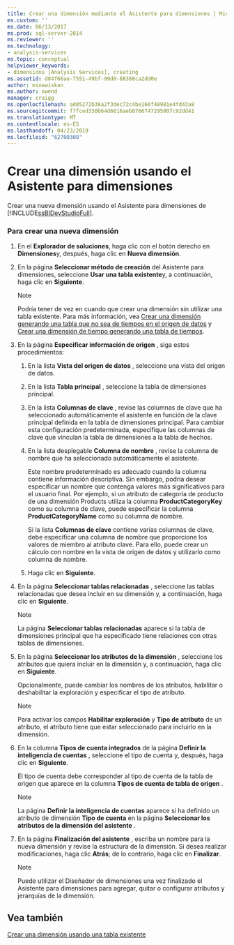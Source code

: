 ```yaml
---
title: Crear una dimensión mediante el Asistente para dimensiones | Microsoft Docs
ms.custom: ''
ms.date: 06/13/2017
ms.prod: sql-server-2014
ms.reviewer: ''
ms.technology:
- analysis-services
ms.topic: conceptual
helpviewer_keywords:
- dimensions [Analysis Services], creating
ms.assetid: d84f66ae-7551-49bf-99d0-88368ca2dd0e
author: minewiskan
ms.author: owend
manager: craigg
ms.openlocfilehash: ad05272b38a2f3dec72c4be160f48981e4fd43a8
ms.sourcegitcommit: f7fced330b64d6616aeb8766747295807c92dd41
ms.translationtype: MT
ms.contentlocale: es-ES
ms.lasthandoff: 04/23/2019
ms.locfileid: "62700308"
---
```

# <a name="create-a-dimension-using-the-dimension-wizard"></a>Crear una dimensión usando el Asistente para dimensiones
  Crear una nueva dimensión usando el Asistente para dimensiones de [!INCLUDE[ssBIDevStudioFull](../../includes/ssbidevstudiofull-md.md)].  
  
### <a name="to-create-a-new-dimension"></a>Para crear una nueva dimensión  
  
1.  En el **Explorador de soluciones**, haga clic con el botón derecho en **Dimensiones**y, después, haga clic en **Nueva dimensión**.  
  
2.  En la página **Seleccionar método de creación** del Asistente para dimensiones, seleccione **Usar una tabla existente**y, a continuación, haga clic en **Siguiente**.  
  
    > [!NOTE]  
    >  Podría tener de vez en cuando que crear una dimensión sin utilizar una tabla existente. Para más información, vea [Crear una dimensión generando una tabla que no sea de tiempos en el origen de datos](create-a-dimension-by-generating-a-non-time-table-in-the-data-source.md) y [Crear una dimensión de tiempo generando una tabla de tiempos](create-a-time-dimension-by-generating-a-time-table.md).  
  
3.  En la página **Especificar información de origen** , siga estos procedimientos:  
  
    1.  En la lista **Vista del origen de datos** , seleccione una vista del origen de datos.  
  
    2.  En la lista **Tabla principal** , seleccione la tabla de dimensiones principal.  
  
    3.  En la lista **Columnas de clave** , revise las columnas de clave que ha seleccionado automáticamente el asistente en función de la clave principal definida en la tabla de dimensiones principal. Para cambiar esta configuración predeterminada, especifique las columnas de clave que vinculan la tabla de dimensiones a la tabla de hechos.  
  
    4.  En la lista desplegable **Columna de nombre** , revise la columna de nombre que ha seleccionado automáticamente el asistente.  
  
         Este nombre predeterminado es adecuado cuando la columna contiene información descriptiva. Sin embargo, podría desear especificar un nombre que contenga valores más significativos para el usuario final. Por ejemplo, si un atributo de categoría de producto de una dimensión Products utiliza la columna **ProductCategoryKey** como su columna de clave, puede especificar la columna **ProductCategoryName** como su columna de nombre.  
  
         Si la lista **Columnas de clave** contiene varias columnas de clave, debe especificar una columna de nombre que proporcione los valores de miembro al atributo clave. Para ello, puede crear un cálculo con nombre en la vista de origen de datos y utilizarlo como columna de nombre.  
  
    5.  Haga clic en **Siguiente**.  
  
4.  En la página **Seleccionar tablas relacionadas** , seleccione las tablas relacionadas que desea incluir en su dimensión y, a continuación, haga clic en **Siguiente**.  
  
    > [!NOTE]  
    >  La página **Seleccionar tablas relacionadas** aparece si la tabla de dimensiones principal que ha especificado tiene relaciones con otras tablas de dimensiones.  
  
5.  En la página **Seleccionar los atributos de la dimensión** , seleccione los atributos que quiera incluir en la dimensión y, a continuación, haga clic en **Siguiente**.  
  
     Opcionalmente, puede cambiar los nombres de los atributos, habilitar o deshabilitar la exploración y especificar el tipo de atributo.  
  
    > [!NOTE]  
    >  Para activar los campos **Habilitar exploración** y **Tipo de atributo** de un atributo, el atributo tiene que estar seleccionado para incluirlo en la dimensión.  
  
6.  En la columna **Tipos de cuenta integrados** de la página **Definir la inteligencia de cuentas** , seleccione el tipo de cuenta y, después, haga clic en **Siguiente**.  
  
     El tipo de cuenta debe corresponder al tipo de cuenta de la tabla de origen que aparece en la columna **Tipos de cuenta de tabla de origen** .  
  
    > [!NOTE]  
    >  La página **Definir la inteligencia de cuentas** aparece si ha definido un atributo de dimensión **Tipo de cuenta** en la página **Seleccionar los atributos de la dimensión del asistente** .  
  
7.  En la página **Finalización del asistente** , escriba un nombre para la nueva dimensión y revise la estructura de la dimensión. Si desea realizar modificaciones, haga clic **Atrás**; de lo contrario, haga clic en **Finalizar**.  
  
    > [!NOTE]  
    >  Puede utilizar el Diseñador de dimensiones una vez finalizado el Asistente para dimensiones para agregar, quitar o configurar atributos y jerarquías de la dimensión.  
  
## <a name="see-also"></a>Vea también  
 [Crear una dimensión usando una tabla existente](create-a-dimension-by-using-an-existing-table.md)  
  
  
